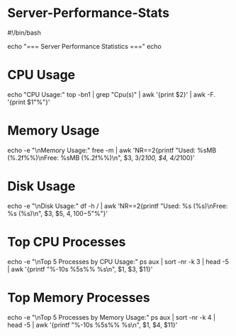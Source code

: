 # Server-Performance-Stats
#!/bin/bash

echo "=== Server Performance Statistics ==="
echo

# CPU Usage
echo "CPU Usage:"
top -bn1 | grep "Cpu(s)" | awk '{print $2}' | awk -F. '{print $1"%"}'

# Memory Usage
echo -e "\nMemory Usage:"
free -m | awk 'NR==2{printf "Used: %sMB (%.2f%%)\nFree: %sMB (%.2f%%)\n", $3, $3/$2*100, $4, $4/$2*100}'

# Disk Usage
echo -e "\nDisk Usage:"
df -h / | awk 'NR==2{printf "Used: %s (%s)\nFree: %s (%s)\n", $3, $5, $4, 100-$5"%"}'

# Top CPU Processes
echo -e "\nTop 5 Processes by CPU Usage:"
ps aux | sort -nr -k 3 | head -5 | awk '{printf "%-10s %5s%% %s\n", $1, $3, $11}'

# Top Memory Processes
echo -e "\nTop 5 Processes by Memory Usage:"
ps aux | sort -nr -k 4 | head -5 | awk '{printf "%-10s %5s%% %s\n", $1, $4, $11}'
